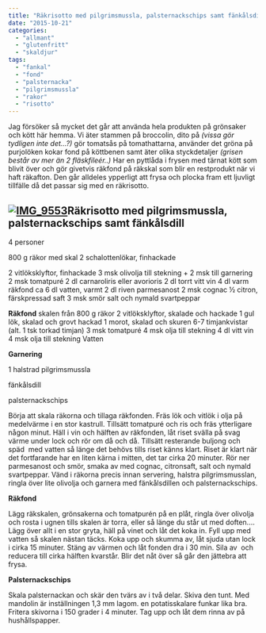 ```yaml
---
title: "Räkrisotto med pilgrimsmussla, palsternackschips samt fänkålsdill"
date: "2015-10-21"
categories: 
  - "allmant"
  - "glutenfritt"
  - "skaldjur"
tags: 
  - "fankal"
  - "fond"
  - "palsternacka"
  - "pilgrimsmussla"
  - "rakor"
  - "risotto"
---
```


Jag försöker så mycket det går att använda hela produkten på grönsaker och kött här hemma. Vi äter stammen på broccolin, dito på _(vissa gör tydligen inte det...?)_ gör tomatsås på tomathattarna, använder det gröna på purjolöken kokar fond på köttbenen samt äter olika styckdetaljer _(grisen består av mer än 2 fläskfileér..)_ Har en pyttlåda i frysen med tärnat kött som blivit över och gör givetvis räkfond på räkskal som blir en restprodukt när vi haft räkafton. Den går alldeles ypperligt att frysa och plocka fram ett ljuvligt tillfälle då det passar sig med en räkrisotto.

## [![IMG_9553](images/IMG_9553-e1445465930317-1020x1360.jpg)](http://import.local/wp-content/uploads/2015/10/IMG_9553.jpg)Räkrisotto med pilgrimsmussla, palsternackschips samt fänkålsdill

4 personer

800 g räkor med skal 2 schalottenlökar, finhackade

2 vitlöksklyftor, finhackade 3 msk olivolja till stekning + 2 msk till garnering 2 msk tomatpuré 2 dl carnaroliris eller avorioris 2 dl torrt vitt vin 4 dl varm räkfond ca 6 dl vatten, varmt 2 dl riven parmesanost 2 msk cognac ½ citron, färskpressad saft 3 msk smör salt och nymald svartpeppar

**Räkfond** skalen från 800 g räkor 2 vitlöksklyftor, skalade och hackade 1 gul lök, skalad och grovt hackad 1 morot, skalad och skuren 6-7 timjankvistar (alt. 1 tsk torkad timjan) 3 msk tomatpuré 4 msk olja till stekning 4 dl vitt vin 4 msk olja till stekning Vatten

**Garnering**

1 halstrad pilgrimsmussla

fänkålsdill

palsternackschips

Börja att skala räkorna och tillaga räkfonden. Fräs lök och vitlök i olja på medelvärme i en stor kastrull. Tillsätt tomatpuré och ris och fräs ytterligare någon minut. Häll i vin och hälften av räkfonden, låt riset svälla på svag värme under lock och rör om då och då. Tillsätt resterande buljong och späd  med vatten så länge det behövs tills riset känns klart. Riset är klart när det fortfarande har en liten kärna i mitten, det tar cirka 20 minuter. Rör ner parmesanost och smör, smaka av med cognac, citronsaft, salt och nymald svartpeppar. Vänd i räkorna precis innan servering, halstra pilgrimsmusslan, ringla över lite olivolja och garnera med fänkålsdillen och palsternackschips.

**Räkfond**

Lägg räkskalen, grönsakerna och tomatpurén på en plåt, ringla över olivolja och rosta i ugnen tills skalen är torra, eller så länge du står ut med doften.... Lägg över allt i en stor gryta, häll på vinet och låt det koka in. Fyll upp med vatten så skalen nästan täcks. Koka upp och skumma av, låt sjuda utan lock i cirka 15 minuter. Stäng av värmen och låt fonden dra i 30 min. Sila av  och reducera till cirka hälften kvarstår. Blir det nåt över så går den jättebra att frysa.

**Palsternackschips**

Skala palsternackan och skär den tvärs av i två delar. Skiva den tunt. Med mandolin är inställningen 1,3 mm lagom. en potatisskalare funkar lika bra. Fritera skivorna i 150 grader i 4 minuter. Tag upp och låt dem rinna av på hushållspapper.
